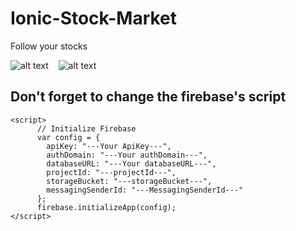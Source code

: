 # Ionic-Stock-Market
Follow your stocks

![alt text](https://user-images.githubusercontent.com/23177011/31462643-0fd0570a-aed6-11e7-93ad-ce2f0892a30f.JPG) &nbsp;&nbsp;
![alt text](https://user-images.githubusercontent.com/23177011/31462644-0ffb6314-aed6-11e7-825d-ce956873abf7.JPG)


## Don't forget to change the firebase's script
```
<script>
      // Initialize Firebase
      var config = {
        apiKey: "---Your ApiKey---",
        authDomain: "---Your authDomain---",
        databaseURL: "---Your databaseURL---",
        projectId: "---projectId---",
        storageBucket: "---storageBucket---",
        messagingSenderId: "---MessagingSenderId---"
      };
      firebase.initializeApp(config);
</script>
```
